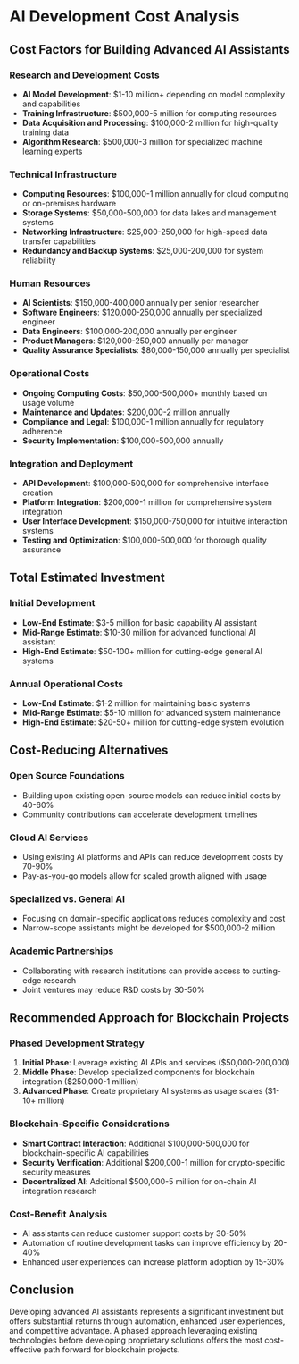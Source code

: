 # AI Development Cost Analysis

## Cost Factors for Building Advanced AI Assistants

### Research and Development Costs
- **AI Model Development**: $1-10 million+ depending on model complexity and capabilities
- **Training Infrastructure**: $500,000-5 million for computing resources
- **Data Acquisition and Processing**: $100,000-2 million for high-quality training data
- **Algorithm Research**: $500,000-3 million for specialized machine learning experts

### Technical Infrastructure
- **Computing Resources**: $100,000-1 million annually for cloud computing or on-premises hardware
- **Storage Systems**: $50,000-500,000 for data lakes and management systems
- **Networking Infrastructure**: $25,000-250,000 for high-speed data transfer capabilities
- **Redundancy and Backup Systems**: $25,000-200,000 for system reliability

### Human Resources
- **AI Scientists**: $150,000-400,000 annually per senior researcher
- **Software Engineers**: $120,000-250,000 annually per specialized engineer
- **Data Engineers**: $100,000-200,000 annually per engineer
- **Product Managers**: $120,000-250,000 annually per manager
- **Quality Assurance Specialists**: $80,000-150,000 annually per specialist

### Operational Costs
- **Ongoing Computing Costs**: $50,000-500,000+ monthly based on usage volume
- **Maintenance and Updates**: $200,000-2 million annually
- **Compliance and Legal**: $100,000-1 million annually for regulatory adherence
- **Security Implementation**: $100,000-500,000 annually

### Integration and Deployment
- **API Development**: $100,000-500,000 for comprehensive interface creation
- **Platform Integration**: $200,000-1 million for comprehensive system integration
- **User Interface Development**: $150,000-750,000 for intuitive interaction systems
- **Testing and Optimization**: $100,000-500,000 for thorough quality assurance

## Total Estimated Investment

### Initial Development
- **Low-End Estimate**: $3-5 million for basic capability AI assistant
- **Mid-Range Estimate**: $10-30 million for advanced functional AI assistant
- **High-End Estimate**: $50-100+ million for cutting-edge general AI systems

### Annual Operational Costs
- **Low-End Estimate**: $1-2 million for maintaining basic systems
- **Mid-Range Estimate**: $5-10 million for advanced system maintenance
- **High-End Estimate**: $20-50+ million for cutting-edge system evolution

## Cost-Reducing Alternatives

### Open Source Foundations
- Building upon existing open-source models can reduce initial costs by 40-60%
- Community contributions can accelerate development timelines

### Cloud AI Services
- Using existing AI platforms and APIs can reduce development costs by 70-90%
- Pay-as-you-go models allow for scaled growth aligned with usage

### Specialized vs. General AI
- Focusing on domain-specific applications reduces complexity and cost
- Narrow-scope assistants might be developed for $500,000-2 million

### Academic Partnerships
- Collaborating with research institutions can provide access to cutting-edge research
- Joint ventures may reduce R&D costs by 30-50%

## Recommended Approach for Blockchain Projects

### Phased Development Strategy
1. **Initial Phase**: Leverage existing AI APIs and services ($50,000-200,000)
2. **Middle Phase**: Develop specialized components for blockchain integration ($250,000-1 million)
3. **Advanced Phase**: Create proprietary AI systems as usage scales ($1-10+ million)

### Blockchain-Specific Considerations
- **Smart Contract Interaction**: Additional $100,000-500,000 for blockchain-specific AI capabilities
- **Security Verification**: Additional $200,000-1 million for crypto-specific security measures
- **Decentralized AI**: Additional $500,000-5 million for on-chain AI integration research

### Cost-Benefit Analysis
- AI assistants can reduce customer support costs by 30-50%
- Automation of routine development tasks can improve efficiency by 20-40%
- Enhanced user experiences can increase platform adoption by 15-30%

## Conclusion

Developing advanced AI assistants represents a significant investment but offers substantial returns through automation, enhanced user experiences, and competitive advantage. A phased approach leveraging existing technologies before developing proprietary solutions offers the most cost-effective path forward for blockchain projects.